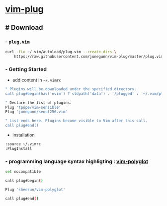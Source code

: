 # [vim-plug](https://github.com/junegunn/vim-plug)

## # Download

### - `plug.vim`

```sh
curl -fLo ~/.vim/autoload/plug.vim --create-dirs \
    https://raw.githubusercontent.com/junegunn/vim-plug/master/plug.vim
```

### - Getting Started

 - add content in `~/.vimrc`

```sh
" Plugins will be downloaded under the specified directory.
call plug#begin(has('nvim') ? stdpath('data') . '/plugged' : '~/.vim/plugged')

" Declare the list of plugins.
Plug 'tpope/vim-sensible'
Plug 'junegunn/seoul256.vim'

" List ends here. Plugins become visible to Vim after this call.
call plug#end()
```

 - installation

```sh
:source ~/.vimrc
:PlugInstall
```

### - programming language syntax highligting : [vim-polyglot](https://github.com/sheerun/vim-polyglot)

```sh
set nocompatible

call plug#begin()

Plug 'sheerun/vim-polyglot'

call plug#end()
```
